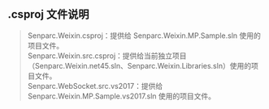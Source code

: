 ## .csproj 文件说明

> Senparc.Weixin.csproj：提供给 Senparc.Weixin.MP.Sample.sln 使用的项目文件。<br>
> Senparc.Weixin.src.csproj：提供给当前独立项目（Senparc.Weixin.net45.sln、Senparc.Weixin.Libraries.sln）使用的项目文件。<br>
> Senparc.WebSocket.src.vs2017：提供给 Senparc.Weixin.MP.Sample.vs2017.sln 使用的项目文件。<br>